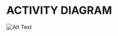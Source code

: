 # ACTIVITY DIAGRAM
![Alt Text](https://github.com/grautela678/M1_projecttype_goal/blob/main/2_Architecture/behavior%20Digrams/diagram.png)

